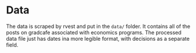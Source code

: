 # Data
The data is scraped by rvest and put in the `data/` folder. It contains all of the posts on gradcafe associated with economics programs. The processed data file just has dates ina more legible format, with decisions as a separate field.
